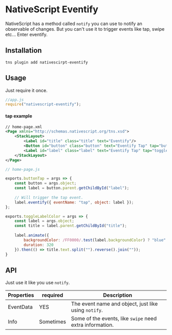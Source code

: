 # NativeScript Eventify
NativeScript has a method called `notify` you can use to notify an observable of changes. But you can't use it to trigger events like tap, swipe etc... Enter eventify. 

## Installation
```
tns plugin add nativescirpt-eventify
```

## Usage 
Just require it once.
```js
//app.js
require("nativescript-eventify");
```
#### tap example
```xml
// home-page.xml
<Page xmlns="http://schemas.nativescript.org/tns.xsd">
	<StackLayout>
		<Label id="title" class="title" text="Eventify"/>
		<Button id="button" class="button" text="Eventify Tap" tap="buttonTap" />
		<Label id="label" class="label" text="Eventify Tap" tap="toggleLabelColor" />
	</StackLayout>
</Page>
```

```js
// home-page.js

exports.buttonTap = args => {
	const button = args.object;
	const label = button.parent.getChildById("label");
	
	// Will trigger the tap event.
	label.eventify({ eventName: "tap", object: label });
};

exports.toggleLabelColor = args => {
	const label = args.object;
	const title = label.parent.getChildById("title");
	
	label.animate({
		backgroundColor: /FF0000/.test(label.backgroundColor) ? "blue" : "red",
		duration: 320
	}).then(() => title.text.split("").reverse().join(""));
}
```

## API
Just use it like you use `notify`.

| Properties | required | Description |
| --- | --- | --- |
| EventData | YES | The event name and object, just like using `notify`. |
| Info | Sometimes | Some of the events, like `swipe` need extra information. |

